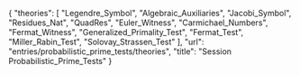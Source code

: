 {
    "theories": [
        "Legendre_Symbol",
        "Algebraic_Auxiliaries",
        "Jacobi_Symbol",
        "Residues_Nat",
        "QuadRes",
        "Euler_Witness",
        "Carmichael_Numbers",
        "Fermat_Witness",
        "Generalized_Primality_Test",
        "Fermat_Test",
        "Miller_Rabin_Test",
        "Solovay_Strassen_Test"
    ],
    "url": "entries/probabilistic_prime_tests/theories",
    "title": "Session Probabilistic_Prime_Tests"
}